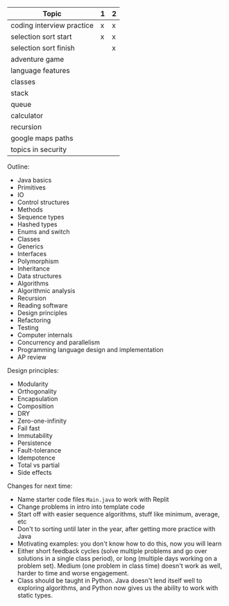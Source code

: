| Topic                     | 1   | 2   |
| ------------------------- | --- | --- |
| coding interview practice | x   | x   |
| selection sort start      | x   | x   |
| selection sort finish     |     | x   |
| adventure game            |     |     |
| language features         |     |     |
| classes                   |     |     |
| stack                     |     |     |
| queue                     |     |     |
| calculator                |     |     |
| recursion                 |     |     |
| google maps paths         |     |     |
| topics in security        |     |     |

Outline:

- Java basics
- Primitives
- IO
- Control structures
- Methods
- Sequence types
- Hashed types
- Enums and switch
- Classes
- Generics
- Interfaces
- Polymorphism
- Inheritance
- Data structures
- Algorithms
- Algorithmic analysis
- Recursion
- Reading software
- Design principles
- Refactoring
- Testing
- Computer internals
- Concurrency and parallelism
- Programming language design and implementation
- AP review

Design principles:

- Modularity
- Orthogonality
- Encapsulation
- Composition
- DRY
- Zero-one-infinity
- Fail fast
- Immutability
- Persistence
- Fault-tolerance
- Idempotence
- Total vs partial
- Side effects

Changes for next time:

- Name starter code files `Main.java` to work with Replit
- Change problems in intro into template code
- Start off with easier sequence algorithms, stuff like minimum, average, etc
- Don't to sorting until later in the year, after getting more practice with
  Java
- Motivating examples: you don't know how to do this, now you will learn
- Either short feedback cycles (solve multiple problems and go over solutions in
  a single class period), or long (multiple days working on a problem set).
  Medium (one problem in class time) doesn't work as well, harder to time and
  worse engagement.
- Class should be taught in Python. Java doesn't lend itself well to exploring
  algorithms, and Python now gives us the ability to work with static types.
